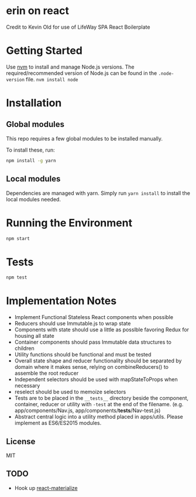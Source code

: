 # erin on react

Credit to Kevin Old for use of LifeWay SPA React Boilerplate

# Getting Started

Use [nvm](https://github.com/creationix/nvm) to install and manage Node.js versions.
The required/recommended version of Node.js can be found in the `.node-version` file.
`nvm install node`

# Installation

## Global modules

This repo requires a few global modules to be installed manually.

To install these, run:
```sh
npm install -g yarn
```

## Local modules

Dependencies are managed with yarn.  Simply run `yarn install` to install the local modules needed.

# Running the Environment

```sh
npm start
```

# Tests

```sh
npm test
```

# Implementation Notes

- Implement Functional Stateless React components when possible
- Reducers should use Immutable.js to wrap state
- Components with state should use a little as posslble favoring Redux for housing all state
- Container components should pass Immutable data structures to children
- Utility functions should be functional and must be tested
- Overall state shape and reducer functionality should be separated by domain where it makes sense, relying on combineReducers() to assemble the root reducer
- Independent selectors should be used with mapStateToProps when necessary
- reselect should be used to memoize selectors
- Tests are to be placed in the `__tests__` directory beside the component, container, reducer or utility with `-test` at the end of the filename. (e.g. app/components/Nav.js, app/components/__tests__/Nav-test.js)
- Abstract central logic into a utility method placed in apps/utils. Please implement as ES6/ES2015 modules.

## License

MIT

## TODO
- Hook up [react-materialize](https://github.com/react-materialize/react-materialize)
